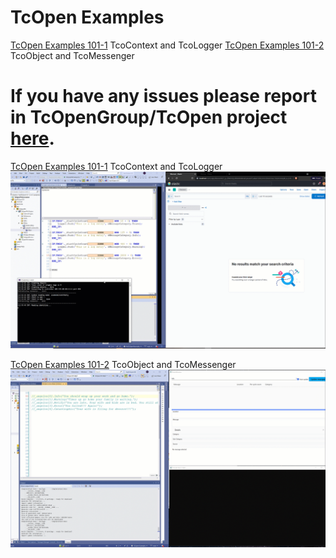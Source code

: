 # TcOpen Examples

[TcOpen Examples 101-1](TcOpen101-1/) TcoContext and TcoLogger
[TcOpen Examples 101-2](TcOpen101-2/) TcoObject and TcoMessenger

# If you have any issues please report in TcOpenGroup/TcOpen project [here](https://github.com/TcOpenGroup/TcOpen/issues).

[TcOpen Examples 101-1](TcOpen101-1/) TcoContext and TcoLogger
![Alt Text](TcOpen101-1/assets/TcOpen-Inxton-Kobana.gif)


[TcOpen Examples 101-2](TcOpen101-2/) TcoObject and TcoMessenger
![Alt Text](TcOpen101-2/assets/TcOpen101-2-gif.gif)